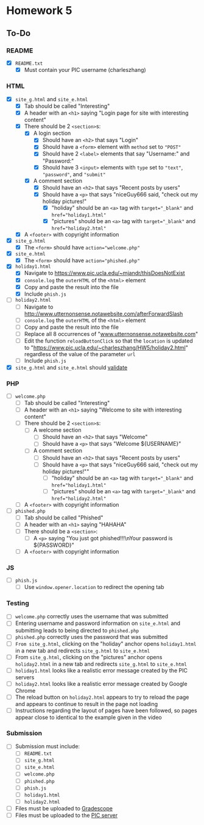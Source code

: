 # Homework 5

## To-Do

### README

- [x] `README.txt`
  - [x] Must contain your PIC username (charleszhang)

### HTML

- [x] `site_g.html` and `site_e.html`
  - [x] Tab should be called "Interesting"
  - [x] A header with an `<h1>` saying "Login page for site with interesting content"
  - [x] There should be 2 `<section>`s:
    - [x] A login section
      - [x] Should have an `<h2>` that says "Login"
      - [x] Should have a `<form>` element with `method` set to `"POST"`
      - [x] Should have 2 `<label>` elements that say "Username:" and "Password:"
      - [x] Should have 3 `<input>` elements with `type` set to `"text"`, `"password"`, and `"submit"`
    - [x] A comment section
      - [x] Should have an `<h2>` that says "Recent posts by users"
      - [x] Should have a `<p>` that says "niceGuy666 said, "check out my holiday pictures!"
        - [x] "holiday" should be an `<a>` tag with `target="_blank"` and `href="holiday1.html"`
        - [x] "pictures" should be an `<a>` tag with `target="_blank"` and `href="holiday2.html"`
  - [x] A `<footer>` with copyright information
- [x] `site_g.html`
  - [x] The `<form>` should have `action="welcome.php"`
- [x] `site_e.html`
  - [x] The `<form>` should have `action="phished.php"`
- [x] `holiday1.html`
  - [x] Navigate to https://www.pic.ucla.edu/~mjandr/thisDoesNotExist
  - [x] `console.log` the `outerHTML` of the `<html>` element
  - [x] Copy and paste the result into the file
  - [x] Include `phish.js`
- [ ] `holiday2.html`
  - [ ] Navigate to http://www.utternonsense.notawebsite.com/afterForwardSlash
  - [ ] `console.log` the `outerHTML` of the `<html>` element
  - [ ] Copy and paste the result into the file
  - [ ] Replace all 8 occurrences of "www.utternonsense.notawebsite.com"
  - [ ] Edit the function `reloadButtonClick` so that the `location` is updated to "https://www.pic.ucla.edu/~charleszhang/HW5/holiday2.html" regardless of the value of the parameter `url`
  - [ ] Include `phish.js`
- [x] `site_g.html` and `site_e.html` should [validate](https://validator.w3.org/)

### PHP

- [ ] `welcome.php`
  - [ ] Tab should be called "Interesting"
  - [ ] A header with an `<h1>` saying "Welcome to site with interesting content"
  - [ ] There should be 2 `<section>`s:
    - [ ] A welcome section
      - [ ] Should have an `<h2>` that says "Welcome"
      - [ ] Should have a `<p>` that says "Welcome ${USERNAME}"
    - [ ] A comment section
      - [ ] Should have an `<h2>` that says "Recent posts by users"
      - [ ] Should have a `<p>` that says "niceGuy666 said, "check out my holiday pictures!""
        - [ ] "holiday" should be an `<a>` tag with `target="_blank"` and `href="holiday1.html"`
        - [ ] "pictures" should be an `<a>` tag with `target="_blank"` and `href="holiday2.html"`
  - [ ] A `<footer>` with copyright information
- [ ] `phished.php`
  - [ ] Tab should be called "Phished"
  - [ ] A header with an `<h1>` saying "HAHAHA"
  - [ ] There should be a `<section>`:
    - [ ] A `<p>` saying "You just got phished!!!\nYour password is ${PASSWORD}"
  - [ ] A `<footer>` with copyright information

### JS

- [ ] `phish.js`
  - [ ] Use `window.opener.location` to redirect the opening tab

### Testing

- [ ] `welcome.php` correctly uses the username that was submitted
- [ ] Entering username and password information on `site_e.html` and submitting leads to being
  directed to `phished.php`
- [ ] `phished.php` correctly uses the password that was submitted
- [ ] `From site_g.html`, clicking on the "holiday" anchor opens `holiday1.html` in a new tab and
  redirects `site_g.html` to `site_e.html`
- [ ] From `site_g.html`, clicking on the "pictures" anchor opens `holiday2.html` in a new tab and
  redirects `site_g.html` to `site_e.html`
- [ ] `holiday1.html` looks like a realistic error message created by the PIC servers
- [ ] `holiday2.html` looks like a realistic error message created by Google Chrome
- [ ] The reload button on `holiday2.html` appears to try to reload the page and appears to continue
  to result in the page not loading
- [ ] Instructions regarding the layout of pages have been followed, so pages appear close to identical
  to the example given in the video

### Submission

- [ ] Submission must include:
  - [ ] `README.txt`
  - [ ] `site_g.html`
  - [ ] `site_e.html`
  - [ ] `welcome.php`
  - [ ] `phished.php`
  - [ ] `phish.js`
  - [ ] `holiday1.html`
  - [ ] `holiday2.html`
- [ ] Files must be uploaded to [Gradescope](https://bruinlearn.ucla.edu/courses/160942/external_tools/408)
- [ ] Files must be uploaded to the [PIC server](http://www.pic.ucla.edu/~charleszhang/HW5/site_g.html)